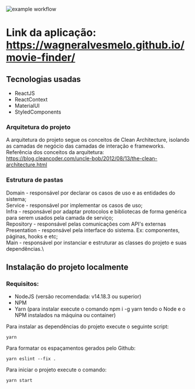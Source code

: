 ![example workflow](https://github.com/WagnerAlvesMelo/movie-finder/actions/workflows/main.yml/badge.svg)

# Link da aplicação: https://wagneralvesmelo.github.io/movie-finder/

## Tecnologias usadas
- ReactJS
- ReactContext
- MaterialUI
- StyledComponents

### Arquitetura do projeto
A arquitetura do projeto segue os conceitos de Clean Architecture, isolando as camadas de negócio das camadas de interação e frameworks. Referência dos conceitos da arquitetura: https://blog.cleancoder.com/uncle-bob/2012/08/13/the-clean-architecture.html

### Estrutura de pastas
Domain - responsável por declarar os casos de uso e as entidades do sistema;\
Service - responsável por implementar os casos de uso;\
Infra - responsável por adaptar protocolos e bibliotecas de forma genérica para serem usados pela camada de serviço;\
Repository - responsável pelas comunicações com API's externas\
Presentation - responsável pela interface do sistema. Ex: componentes, páginas, hooks e etc;\
Main - responsável por instanciar e estruturar as classes do projeto e suas dependências.\

## Instalação do projeto localmente
### Requisitos:
- NodeJS (versão recomendada: v14.18.3 ou superior)
- NPM
- Yarn (para instalar execute o comando npm i -g yarn tendo o Node e o NPM instalados na máquina ou container)

Para instalar as dependências do projeto execute o seguinte script:
```
yarn
```
Para formatar os espaçamentos gerados pelo Github:
```
yarn eslint --fix .
```

Para iniciar o projeto execute o comando:
```
yarn start
```

